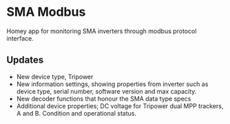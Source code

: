 # SMA Modbus
Homey app for monitoring SMA inverters through modbus protocol interface.

## Updates
- New device type, Tripower
- New information settings, showing properties from inverter such as device type, serial number, software version and max capacity.
- New decoder functions that honour the SMA data type specs
- Additional device properties; DC voltage for Tripower dual MPP trackers, A and B. Condition and operational status.
